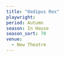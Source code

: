 ```yaml
---
title: "Oedipus Rex"
playwright:
period: Autumn
season: In House
season_sort: 70
venue:
  - New Theatre
---
```


